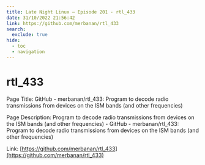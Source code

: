 ```yaml
---
title: Late Night Linux – Episode 201 - rtl_433
date: 31/10/2022 21:56:42
link: https://github.com/merbanan/rtl_433
search:
  exclude: true
hide:
  - toc
  - navigation
---
```


# rtl_433

Page Title: GitHub - merbanan/rtl_433: Program to decode radio transmissions from devices on the ISM bands (and other frequencies)

Page Description: Program to decode radio transmissions from devices on the ISM bands (and other frequencies) - GitHub - merbanan/rtl_433: Program to decode radio transmissions from devices on the ISM bands (and other frequencies) 

Link: [https://github.com/merbanan/rtl_433](https://github.com/merbanan/rtl_433)